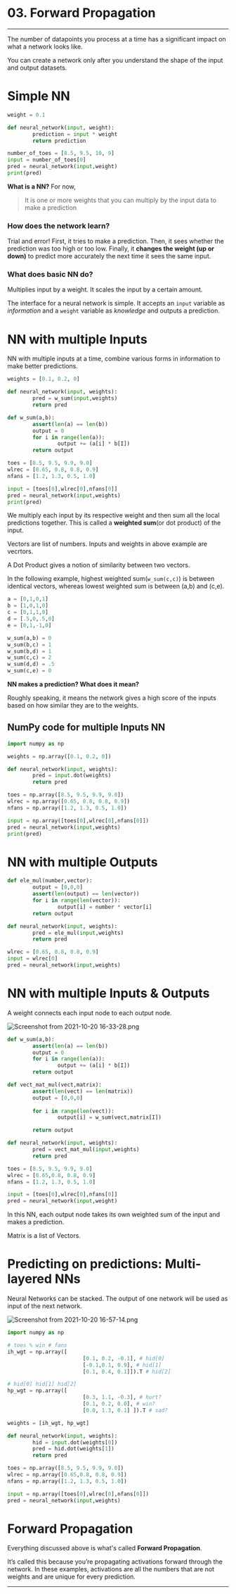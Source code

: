 # 03. Forward Propagation

---

The number of datapoints you process at a time has a significant
impact on what a network looks like.

You can create a network only after you understand the shape of the input and output datasets.

# Simple NN

```python
weight = 0.1

def neural_network(input, weight):
		prediction = input * weight
		return prediction

number_of_toes = [8.5, 9.5, 10, 9]
input = number_of_toes[0]
pred = neural_network(input,weight)
print(pred)
```

**What is a NN?** For now, 

> It is one or more weights that you can multiply by the input data to make a prediction
> 

### How does the network learn?

Trial and error! First, it tries to make a prediction. Then, it sees whether the prediction was too
high or too low. Finally, it **changes the weight (up or down)** to predict more accurately the
next time it sees the same input.

### What does basic NN do?

Multiplies input by a weight. It scales the input by a certain amount.

The interface for a neural network is simple. It accepts an `input` variable as *information* and a
`weight` variable as *knowledge* and outputs a prediction.

# NN with multiple Inputs

NN with multiple inputs at a time, combine various forms in information to make better predictions.

```python
weights = [0.1, 0.2, 0]

def neural_network(input, weights):
		pred = w_sum(input,weights)
		return pred

def w_sum(a,b):
		assert(len(a) == len(b))
		output = 0
		for i in range(len(a)):
				output += (a[i] * b[I])
		return output

toes = [8.5, 9.5, 9.9, 9.0]
wlrec = [0.65, 0.8, 0.8, 0.9]
nfans = [1.2, 1.3, 0.5, 1.0]

input = [toes[0],wlrec[0],nfans[0]]
pred = neural_network(input,weights)
print(pred)
```

We multiply each input by its respective weight and then sum all the local predictions together. This is called a **weighted sum**(or dot product) of the input.

Vectors are list of numbers. Inputs and weights in above example are vecrtors.

A Dot Product gives a notion of similarity between two vectors.

In the following example, highest weighted sum(`w_sum(c,c)`) is between identical vectors, whereas lowest weighted sum is between (a,b) and (c,e). 

```python
a = [0,1,0,1]
b = [1,0,1,0]
c = [0,1,1,0]
d = [.5,0,.5,0]
e = [0,1,-1,0]
```

```python
w_sum(a,b) = 0
w_sum(b,c) = 1
w_sum(b,d) = 1
w_sum(c,c) = 2
w_sum(d,d) = .5
w_sum(c,e) = 0
```

**NN makes a prediction? What does it mean?**

Roughly speaking, it means the network gives a high score of the inputs based on how
similar they are to the weights.

## NumPy code for multiple Inputs NN

```python
import numpy as np

weights = np.array([0.1, 0.2, 0])

def neural_network(input, weights):
		pred = input.dot(weights)
		return pred

toes = np.array([8.5, 9.5, 9.9, 9.0])
wlrec = np.array([0.65, 0.8, 0.8, 0.9])
nfans = np.array([1.2, 1.3, 0.5, 1.0])

input = np.array([toes[0],wlrec[0],nfans[0]])
pred = neural_network(input,weights)
print(pred)
```

# NN with multiple Outputs

```python
def ele_mul(number,vector):
		output = [0,0,0]
		assert(len(output) == len(vector))
		for i in range(len(vector)):
				output[i] = number * vector[i]
		return output

def neural_network(input, weights):
		pred = ele_mul(input,weights)
		return pred

wlrec = [0.65, 0.8, 0.8, 0.9]
input = wlrec[0]
pred = neural_network(input,weights)
```

# NN with multiple Inputs & Outputs

A weight connects each input node to each output node.

![Screenshot from 2021-10-20 16-33-28.png](images/Screenshot_from_2021-10-20_16-33-28.png)

```python
def w_sum(a,b):
		assert(len(a) == len(b))
		output = 0
		for i in range(len(a)):
				output += (a[i] * b[I])
		return output

def vect_mat_mul(vect,matrix):
		assert(len(vect) == len(matrix))
		output = [0,0,0]
		
		for i in range(len(vect)):
				output[i] = w_sum(vect,matrix[I])

		return output

def neural_network(input, weights):
		pred = vect_mat_mul(input,weights)
		return pred

toes = [8.5, 9.5, 9.9, 9.0]
wlrec = [0.65,0.8, 0.8, 0.9]
nfans = [1.2, 1.3, 0.5, 1.0]

input = [toes[0],wlrec[0],nfans[0]]
pred = neural_network(input,weight)
```

In this NN, each output node takes its own weighted sum of the input and makes a prediction.

Matrix is a list of Vectors.

# Predicting on predictions: Multi-layered NNs

Neural Networks can be stacked. The output of one network will be used as input of the next network.

![Screenshot from 2021-10-20 16-57-14.png](images/Screenshot_from_2021-10-20_16-57-14.png)

```python
import numpy as np

# toes % win # fans
ih_wgt = np.array([
						[0.1, 0.2, -0.1], # hid[0]
						[-0.1,0.1, 0.9], # hid[1]
						[0.1, 0.4, 0.1]]).T # hid[2]

# hid[0] hid[1] hid[2]
hp_wgt = np.array([
						[0.3, 1.1, -0.3], # hurt?
						[0.1, 0.2, 0.0], # win?
						[0.0, 1.3, 0.1] ]).T # sad?

weights = [ih_wgt, hp_wgt]

def neural_network(input, weights):
		hid = input.dot(weights[0])
		pred = hid.dot(weights[1])
		return pred

toes = np.array([8.5, 9.5, 9.9, 9.0])
wlrec = np.array([0.65,0.8, 0.8, 0.9])
nfans = np.array([1.2, 1.3, 0.5, 1.0])

input = np.array([toes[0],wlrec[0],nfans[0]])
pred = neural_network(input,weights)
```

# Forward Propagation

Everything discussed above is what's called **Forward Propagation**.

It’s called this because you’re propagating activations forward through the network. In these examples, activations are all the numbers that are not weights and are unique for every prediction.

---